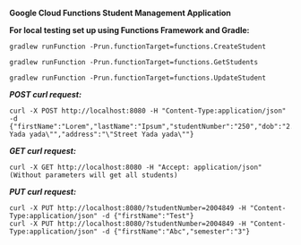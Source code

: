 **Google Cloud Functions Student Management Application**


**For local testing set up using Functions Framework and Gradle:**

    gradlew runFunction -Prun.functionTarget=functions.CreateStudent
    
    gradlew runFunction -Prun.functionTarget=functions.GetStudents
    
    gradlew runFunction -Prun.functionTarget=functions.UpdateStudent

***POST curl request:***

    curl -X POST http://localhost:8080 -H "Content-Type:application/json" -d {"firstName":"Lorem","lastName":"Ipsum","studentNumber":"250","dob":"2.09.1950","email":"test@admin.com","semester":"5","degree":"\"M.Sc. Yada yada\"","address":"\"Street Yada yada\""}

***GET curl request:***

    curl -X GET http://localhost:8080 -H "Accept: application/json" (Without parameters will get all students)

***PUT curl request:***

    curl -X PUT http://localhost:8080/?studentNumber=2004849 -H "Content-Type:application/json" -d {"firstName":"Test"}
    curl -X PUT http://localhost:8080/?studentNumber=2004849 -H "Content-Type:application/json" -d {"firstName":"Abc","semester":"3"}